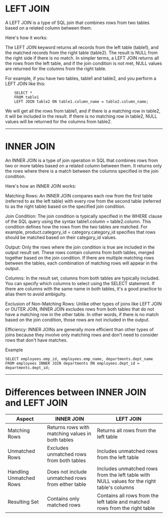# LEFT JOIN

A LEFT JOIN is a type of SQL join that combines rows from two tables based on a related column between them.

Here's how it works:

The LEFT JOIN keyword returns all records from the left table (table1), and the matched records from the right table (table2).
The result is NULL from the right side if there is no match.
In simpler terms, a LEFT JOIN returns all the rows from the left table, and if the join condition is not met, NULL values are returned for the columns from the right table.

For example, if you have two tables, table1 and table2, and you perform a LEFT JOIN like this:

```
    SELECT *
    FROM table1
    LEFT JOIN table2 ON table1.column_name = table2.column_name;

```
We will get all the rows from table1, and if there is a matching row in table2, it will be included in the result. If there is no matching row in table2, NULL values will be returned for the columns from table2.

---

# INNER JOIN

An INNER JOIN is a type of join operation in SQL that combines rows from two or more tables based on a related column between them. It returns only the rows where there is a match between the columns specified in the join condition.

Here's how an INNER JOIN works:

Matching Rows: An INNER JOIN compares each row from the first table (referred to as the left table) with every row from the second table (referred to as the right table) based on the specified join condition.

Join Condition: The join condition is typically specified in the WHERE clause of the SQL query using the syntax table1.column = table2.column. This condition defines how the rows from the two tables are matched. For example, product.category_id = category.category_id specifies that rows should be matched based on their category_id values.

Output: Only the rows where the join condition is true are included in the output result set. These rows contain columns from both tables, merged together based on the join condition. If there are multiple matching rows between the tables, each combination of matching rows will appear in the output.

Columns: In the result set, columns from both tables are typically included. You can specify which columns to select using the SELECT statement. If there are columns with the same name in both tables, it's a good practice to alias them to avoid ambiguity.

Exclusion of Non-Matching Rows: Unlike other types of joins like LEFT JOIN or OUTER JOIN, INNER JOIN excludes rows from both tables that do not have a matching row in the other table. In other words, if there is no match based on the join condition, those rows are not included in the output.

Efficiency: INNER JOINs are generally more efficient than other types of joins because they involve only matching rows and don't need to consider rows that don't have matches.

Example 

    SELECT employees.emp_id, employees.emp_name, departments.dept_name FROM employees INNER JOIN departments ON employees.dept_id = departments.dept_id;

--- 


# Differences between INNER JOIN and LEFT JOIN


| Aspect                   | INNER JOIN                                      | LEFT JOIN                                       |
|--------------------------|-------------------------------------------------|-------------------------------------------------|
| Matching Rows            | Returns rows with matching values in both tables| Returns all rows from the left table            |
| Unmatched Rows           | Excludes unmatched rows from both tables        | Includes unmatched rows from the left table     |
| Handling Unmatched Rows  | Does not include unmatched rows from either table | Includes unmatched rows from the left table with NULL values for the right table's columns |
| Resulting Set            | Contains only matched rows                      | Contains all rows from the left table and matched rows from the right table |
